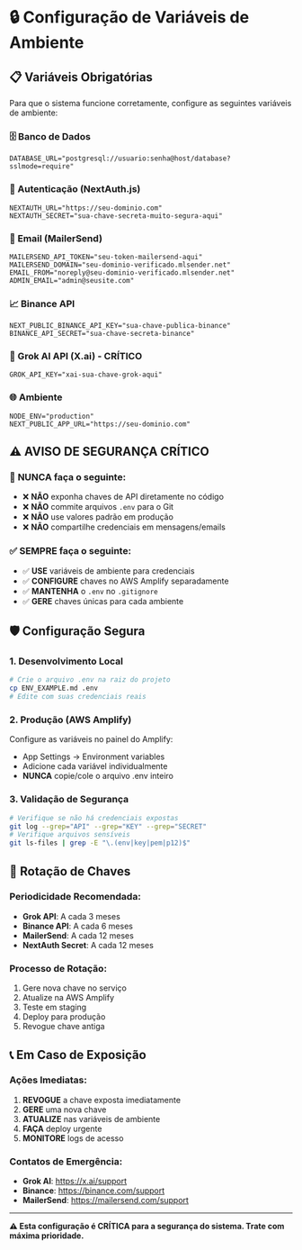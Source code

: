 # 🔒 Configuração de Variáveis de Ambiente

## 📋 Variáveis Obrigatórias

Para que o sistema funcione corretamente, configure as seguintes variáveis de ambiente:

### 🗄️ Banco de Dados
```env
DATABASE_URL="postgresql://usuario:senha@host/database?sslmode=require"
```

### 🔐 Autenticação (NextAuth.js)
```env
NEXTAUTH_URL="https://seu-dominio.com"
NEXTAUTH_SECRET="sua-chave-secreta-muito-segura-aqui"
```

### 📧 Email (MailerSend)
```env
MAILERSEND_API_TOKEN="seu-token-mailersend-aqui"
MAILERSEND_DOMAIN="seu-dominio-verificado.mlsender.net"
EMAIL_FROM="noreply@seu-dominio-verificado.mlsender.net"
ADMIN_EMAIL="admin@seusite.com"
```

### 📈 Binance API
```env
NEXT_PUBLIC_BINANCE_API_KEY="sua-chave-publica-binance"
BINANCE_API_SECRET="sua-chave-secreta-binance"
```

### 🤖 Grok AI API (X.ai) - **CRÍTICO**
```env
GROK_API_KEY="xai-sua-chave-grok-aqui"
```

### 🌐 Ambiente
```env
NODE_ENV="production"
NEXT_PUBLIC_APP_URL="https://seu-dominio.com"
```

## ⚠️ **AVISO DE SEGURANÇA CRÍTICO**

### 🚨 **NUNCA** faça o seguinte:
- ❌ **NÃO** exponha chaves de API diretamente no código
- ❌ **NÃO** commite arquivos `.env` para o Git
- ❌ **NÃO** use valores padrão em produção
- ❌ **NÃO** compartilhe credenciais em mensagens/emails

### ✅ **SEMPRE** faça o seguinte:
- ✅ **USE** variáveis de ambiente para credenciais
- ✅ **CONFIGURE** chaves no AWS Amplify separadamente
- ✅ **MANTENHA** o `.env` no `.gitignore`
- ✅ **GERE** chaves únicas para cada ambiente

## 🛡️ Configuração Segura

### 1. **Desenvolvimento Local**
```bash
# Crie o arquivo .env na raiz do projeto
cp ENV_EXAMPLE.md .env
# Edite com suas credenciais reais
```

### 2. **Produção (AWS Amplify)**
Configure as variáveis no painel do Amplify:
- App Settings → Environment variables
- Adicione cada variável individualmente
- **NUNCA** copie/cole o arquivo .env inteiro

### 3. **Validação de Segurança**
```bash
# Verifique se não há credenciais expostas
git log --grep="API" --grep="KEY" --grep="SECRET"
# Verifique arquivos sensíveis
git ls-files | grep -E "\.(env|key|pem|p12)$"
```

## 🔄 Rotação de Chaves

### Periodicidade Recomendada:
- **Grok API**: A cada 3 meses
- **Binance API**: A cada 6 meses  
- **MailerSend**: A cada 12 meses
- **NextAuth Secret**: A cada 12 meses

### Processo de Rotação:
1. Gere nova chave no serviço
2. Atualize na AWS Amplify
3. Teste em staging
4. Deploy para produção
5. Revogue chave antiga

## 📞 Em Caso de Exposição

### Ações Imediatas:
1. **REVOGUE** a chave exposta imediatamente
2. **GERE** uma nova chave
3. **ATUALIZE** nas variáveis de ambiente
4. **FAÇA** deploy urgente
5. **MONITORE** logs de acesso

### Contatos de Emergência:
- **Grok AI**: https://x.ai/support
- **Binance**: https://binance.com/support
- **MailerSend**: https://mailersend.com/support

---

**⚠️ Esta configuração é CRÍTICA para a segurança do sistema. Trate com máxima prioridade.** 